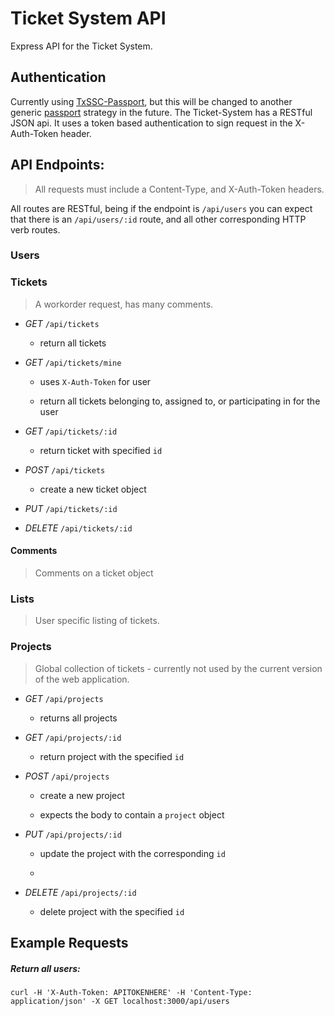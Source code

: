 # Ticket System API

Express API for the Ticket System.


## Authentication

Currently using [TxSSC-Passport](https://github.com/TxSSC/passport-txssc), but this will be changed to another generic [passport](https://github.com/jaredhanson/passport) strategy in the future.
The Ticket-System has a RESTful JSON api. It uses a token based authentication to sign request in the X-Auth-Token header.


## API Endpoints:

> All requests must include a Content-Type, and X-Auth-Token headers.

All routes are RESTful, being if the endpoint is `/api/users` you can expect that there is an `/api/users/:id` route, and all other corresponding HTTP verb routes.

### Users


### Tickets

> A workorder request, has many comments.

* *GET* `/api/tickets`

  * return all tickets

* *GET* `/api/tickets/mine`

  * uses `X-Auth-Token` for user

  * return all tickets belonging to, assigned to, or participating in for the user

* *GET* `/api/tickets/:id`

  * return ticket with specified `id`

* *POST* `/api/tickets`

  * create a new ticket object

* *PUT* `/api/tickets/:id`

* *DELETE* `/api/tickets/:id`


#### Comments

> Comments on a ticket object

### Lists

> User specific listing of tickets.

### Projects

> Global collection of tickets - currently not used by the current version of the web application.

* *GET* `/api/projects`

  * returns all projects

* *GET* `/api/projects/:id`

  * return project with the specified `id`

* *POST* `/api/projects`

  * create a new project

  * expects the body to contain a `project` object

* *PUT* `/api/projects/:id`

  * update the project with the corresponding `id`

  *

* *DELETE* `/api/projects/:id`

  * delete project with the specified `id`


## Example Requests

##### Return all users:

```shell
curl -H 'X-Auth-Token: APITOKENHERE' -H 'Content-Type: application/json' -X GET localhost:3000/api/users
```